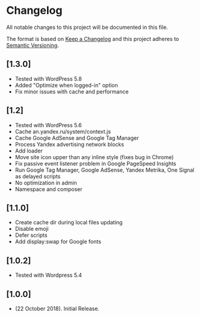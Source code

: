 # Changelog
All notable changes to this project will be documented in this file.

The format is based on [Keep a Changelog](http://keepachangelog.com/)
and this project adheres to [Semantic Versioning](http://semver.org/).

## [1.3.0]
* Tested with WordPress 5.8
* Added "Optimize when logged-in" option
* Fix minor issues with cache and performance

## [1.2]
* Tested with WordPress 5.6
* Cache an.yandex.ru/system/context.js
* Cache Google AdSense and Google Tag Manager
* Process Yandex advertising network blocks
* Add loader
* Move site icon upper than any inline style (fixes bug in Chrome)
* Fix passive event listener problem in Google PageSpeed Insights
* Run Google Tag Manager, Google AdSense, Yandex Metrika, One Signal as delayed scripts
* No optimization in admin
* Namespace and composer

## [1.1.0]
* Create cache dir during local files updating
* Disable emoji
* Defer scripts
* Add display:swap for Google fonts

## [1.0.2]
* Tested with Wordpress 5.4

## [1.0.0]
* (22 October 2018). Initial Release.
